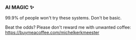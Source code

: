 ### AI MAGIC ✨

99.9% of people won't try these systems. Don't be basic.

Beat the odds? Please don't reward me with unwanted coffee: https://buymeacoffee.com/michelkerkmeester

